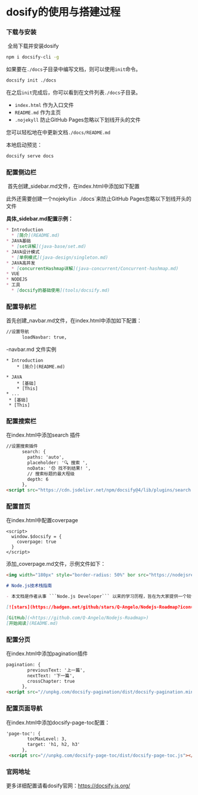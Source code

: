 # dosify的使用与搭建过程



### 下载与安装

​	全局下载并安装dosify

```bash
npm i docsify-cli -g
```

​	如果要在`./docs`子目录中编写文档，则可以使用`init`命令。

```bash
docsify init ./docs
```

在之后`init`完成后，你可以看到在文件列表`./docs`子目录。

- `index.html` 作为入口文件
- `README.md` 作为主页
- `.nojekyll` 防止GitHub Pages忽略以下划线开头的文件

您可以轻松地在中更新文档`./docs/README.md`

本地启动预览：

```bash
docsify serve docs
```



### 配置侧边栏

​	首先创建_sidebar.md文件，在index.html中添加如下配置

<script>   
    window.$docsify = {     
        loadSidebar: true   
    } 
</script>
<script src="//unpkg.com/docsify/lib/docsify.min.js"></script>
此外还需要创建一个nojekyll`in `./docs`来防止GitHub Pages忽略以下划线开头的文件

**具体_sidebar.md配置示例：**

```markdown
* Introduction
  * [简介](README.md)
* JAVA基础
  * [set详解](java-base/set.md)
* JAVA设计模式
  * [单例模式](java-design/singleton.md) 
* JAVA高并发
  * [concurrentHashmap详解](java-concurrent/Concurrent-hashmap.md)
* VUE
* NODEJS
* 工具
  * [docsify的基础使用](tools/docsify.md)

```

### 配置导航栏

首先创建_navbar.md文件，在index.html中添加如下配置：

```markdown
//设置导航
      loadNavbar: true,
```

-navbar.md 文件实例

```
* Introduction
    * [简介](README.md)

* JAVA
    * [基础]
    * [This]
* ...
 * [基础]
 * [This]
```



### 配置搜索栏

在index.html中添加search 插件

```html
//设置搜索插件
      search: {
        paths: 'auto',
        placeholder: '🔍 搜索 ',
        noData: '😞 找不到结果! ',
        // 搜索标题的最大程级
        depth: 6
      },
<script src="https://cdn.jsdelivr.net/npm/docsify@4/lib/plugins/search.js"></script>
```



### 配置首页

在index.html中配置coverpage

```
<script>
  window.$docsify = {
    coverpage: true
  }
</script>
```

添加_coverpage.md文件，示例文件如下：

```markdown
<img width="180px" style="border-radius: 50%" bor src="https://nodejsred.oss-cn-shanghai.aliyuncs.com/nodejs_roadmap-logo.jpeg?x-oss-process=style/may">

# Node.js技术栈指南

- 本文档是作者从事 ```Node.js Developer``` 以来的学习历程，旨在为大家提供一个较详细的学习教程，侧重点更倾向于 Node.js 服务端所涉及的技术栈，如果本文能为您得到帮助，请给予支持！

[![stars](https://badgen.net/github/stars/Q-Angelo/Nodejs-Roadmap?icon=github&color=4ab8a1)](https://github.com/Q-Angelo/Nodejs-Roadmap) [![forks](https://badgen.net/github/forks/Q-Angelo/Nodejs-Roadmap?icon=github&color=4ab8a1)](https://github.com/Q-Angelo/Nodejs-Roadmap)

[GitHub](<https://github.com/Q-Angelo/Nodejs-Roadmap>)
[开始阅读](README.md)

```



### 配置分页

在index.html中添加pagination插件

```html
pagination: {
        previousText: '上一篇',
        nextText: '下一篇',
        crossChapter: true
      },
<script src="//unpkg.com/docsify-pagination/dist/docsify-pagination.min.js"></script>
```

### 配置页面导航

在index.html中添加docsify-page-toc配置：

```html
'page-toc': {
        tocMaxLevel: 3,
        target: 'h1, h2, h3'
      },
 <script src="//unpkg.com/docsify-page-toc/dist/docsify-page-toc.js"></script>
```



### 官网地址

更多详细配置请看dosify官网：https://docsify.js.org/

